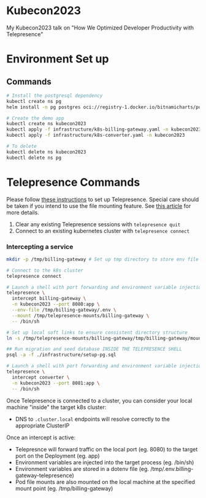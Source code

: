 # Kubecon2023
My Kubecon2023 talk on "How We Optimized Developer Productivity with Telepresence"

# Environment Set up 

## Commands
```bash
# Install the postgresql dependency
kubectl create ns pg
helm install -n pg postgres oci://registry-1.docker.io/bitnamicharts/postgresql --set global.postgresql.auth.password="kubecon2023"

# Create the demo app
kubectl create ns kubecon2023
kubectl apply -f infrastructure/k8s-billing-gateway.yaml -n kubecon2023
kubectl apply -f infrastructure/k8s-converter.yaml -n kubecon2023

# To delete
kubectl delete ns kubecon2023
kubectl delete ns pg
```

# Telepresence Commands
Please follow [these instructions](https://www.getambassador.io/docs/telepresence-oss/latest/install) to set up Telepresence. 
Special care should be taken if you intend to use the file mounting feature. See [this article](https://www.getambassador.io/docs/telepresence-oss/latest/troubleshooting#volume-mounts-are-not-working-on-macos) for more details.
1. Clear any existing Telepresence sessions with `telepresence quit`
2. Connect to an existing kubernetes cluster with `telepresence connect`

### Intercepting a service
```bash
mkdir -p /tmp/billing-gateway # Set up tmp directory to store env file and mounts

# Connect to the k8s cluster
telepresence connect

# Launch a shell with port forwarding and environment variable injection from billing-gateway
telepresence \
  intercept billing-gateway \
  -n kubecon2023 --port 8080:app \
  --env-file /tmp/billing-gateway/.env \
  --mount /tmp/telepresence-mounts/billing-gateway \
  -- /bin/sh

# Set up local soft links to ensure consistent directory structure
ln -s /tmp/telepresence-mounts/billing-gateway/tmp/billing-gateway/mounts /tmp/billing-gateway/mounts

## Run migration and seed database INSIDE THE TELEPRESENCE SHELL
psql -a -f ./infrastructure/setup-pg.sql

# Launch a shell with port forwarding and environment variable injection from converter
telepresence \
  intercept converter \
  -n kubecon2023 --port 8081:app \
  -- /bin/sh
```

Once Telepresence is connected to a cluster, you can consider your local machine "inside" the target k8s cluster: 
- DNS to `.cluster.local` endpoints will resolve correctly to the appropriate ClusterIP

Once an intercept is active:
- Telepresnce will forward traffic on the local port (eg. 8080) to the target port on the Deployment (eg. app)
- Environment variables are injected into the target process (eg. /bin/sh)
- Environment variables are stored in a dotenv file (eg. /tmp/.env.billing-gateway-telepresence)
- Pod file mounts are also mounted on the local machine at the specified mount point (eg. /tmp/billing-gateway)